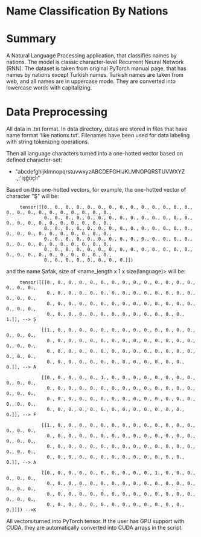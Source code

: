 # Name Classification By Nations

# Summary

A Natural Language Processing application, that classifies names by nations. The model is classic character-level Recurrent Neural Network (RNN). The dataset is taken from original PyTorch manual page, that has names by nations except Turkish names. Turkish names are taken from web, and all names are in uppercase mode. They are converted into lowercase words with capitalizing. 

# Data Preprocessing

All data in .txt format. In data directory, datas are stored in files that have name format 'like nationx.txt'. Filenames have been used for data labeling with string tokenizing operations. 

Then all language characters turned into a one-hotted vector based on defined character-set: 

- "abcdefghijklmnopqrstuvwxyzABCDEFGHIJKLMNOPQRSTUVWXYZ .,;'i̇şğüçİı"

Based on this one-hotted vectors, for example, the one-hotted vector of character "Ş" will be:


         tensor([[0., 0., 0., 0., 0., 0., 0., 0., 0., 0., 0., 0., 0., 0., 0., 0., 0., 0., 0., 0., 0., 0., 0., 0.,
                  0., 0., 0., 0., 0., 0., 0., 0., 0., 0., 0., 0., 0., 0., 0., 0., 0., 0., 0., 0., 0., 0., 0., 0.,
                  0., 0., 0., 0., 0., 0., 0., 0., 0., 0., 0., 0., 0., 0., 0., 0., 0., 0., 0., 0., 0., 0., 0., 0.,
                  0., 0., 0., 0., 0., 0., 0., 0., 0., 0., 0., 0., 0., 0., 0., 0., 0., 0., 0., 0., 0., 0., 0., 0.,
                  0., 0., 0., 0., 0., 0., 0., 0., 0., 0., 0., 0., 0., 0., 0., 0., 0., 0., 0., 0., 0., 0., 0., 0.,
                  0., 0., 0., 0., 0., 0., 0., 0.]])

and the name Şafak, size of <name_length x 1 x size(language)> will be:


         tensor([[[0., 0., 0., 0., 0., 0., 0., 0., 0., 0., 0., 0., 0., 0., 0., 0., 0.,
                   0., 0., 0., 0., 0., 0., 0., 0., 0., 0., 0., 0., 0., 0., 0., 0., 0.,
                   0., 0., 0., 0., 0., 0., 0., 0., 0., 0., 0., 0., 0., 0., 0., 0., 0.,
                   0., 0., 0., 0., 0., 0., 0., 0., 0., 0., 0., 0., 0., 1.]], --> Ş

                 [[1., 0., 0., 0., 0., 0., 0., 0., 0., 0., 0., 0., 0., 0., 0., 0., 0.,
                   0., 0., 0., 0., 0., 0., 0., 0., 0., 0., 0., 0., 0., 0., 0., 0., 0.,
                   0., 0., 0., 0., 0., 0., 0., 0., 0., 0., 0., 0., 0., 0., 0., 0., 0.,
                   0., 0., 0., 0., 0., 0., 0., 0., 0., 0., 0., 0., 0., 0.]], --> A

                 [[0., 0., 0., 0., 0., 1., 0., 0., 0., 0., 0., 0., 0., 0., 0., 0., 0.,
                   0., 0., 0., 0., 0., 0., 0., 0., 0., 0., 0., 0., 0., 0., 0., 0., 0.,
                   0., 0., 0., 0., 0., 0., 0., 0., 0., 0., 0., 0., 0., 0., 0., 0., 0.,
                   0., 0., 0., 0., 0., 0., 0., 0., 0., 0., 0., 0., 0., 0.]], --> F

                 [[1., 0., 0., 0., 0., 0., 0., 0., 0., 0., 0., 0., 0., 0., 0., 0., 0.,
                   0., 0., 0., 0., 0., 0., 0., 0., 0., 0., 0., 0., 0., 0., 0., 0., 0.,
                   0., 0., 0., 0., 0., 0., 0., 0., 0., 0., 0., 0., 0., 0., 0., 0., 0.,
                   0., 0., 0., 0., 0., 0., 0., 0., 0., 0., 0., 0., 0., 0.]], --> A

                 [[0., 0., 0., 0., 0., 0., 0., 0., 0., 0., 1., 0., 0., 0., 0., 0., 0.,
                   0., 0., 0., 0., 0., 0., 0., 0., 0., 0., 0., 0., 0., 0., 0., 0., 0.,
                   0., 0., 0., 0., 0., 0., 0., 0., 0., 0., 0., 0., 0., 0., 0., 0., 0.,
                   0., 0., 0., 0., 0., 0., 0., 0., 0., 0., 0., 0., 0., 0.]]]) -->K
                   
                   
All vectors turned into PyTorch tensor. If the user has GPU support with CUDA, they are automatically converted into CUDA arrays in the script.





